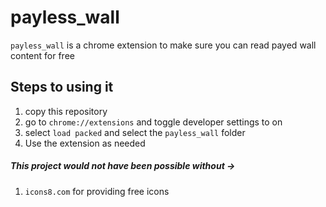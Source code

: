 # payless_wall

`payless_wall` is a chrome extension to make sure you can read payed wall content for free

## Steps to using it 

1. copy this repository
1. go to `chrome://extensions` and toggle developer settings to on
1. select `load packed` and select the `payless_wall` folder
1. Use the extension as needed


##### This project would not have been possible without ->

1. `icons8.com` for providing free icons